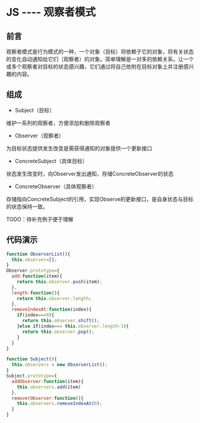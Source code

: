 # JS ---- 观察者模式

## 前言

观察者模式是行为模式的一种，一个对象（目标）将依赖于它的对象，将有关状态的变化自动通知给它们（观察者）的对象。简单理解是一对多的依赖关系，让一个或多个观察者对目标的状态感兴趣，它们通过将自己依附在目标对象上并注册感兴趣的内容。

## 组成

* Subject（目标）

维护一系列的观察者，方便添加和删除观察者

* Observer（观察者）

为目标状态提供发生改变是需获得通知的对象提供一个更新接口

* ConcreteSubject（具体目标）

状态发生改变时，向Observer发出通知，存储ConcreteObserver的状态

* ConcreteObserver（具体观察者）

存储指向ConcreteSubject的引用，实现Observe的更新接口，是自身状态与目标的状态保持一致。



TODO：待补充例子便于理解



## 代码演示

```javascript
function ObserverList(){
  this.observer=[];
}
Observer.prototype={
  add:function(item){
    return this.observer.push(item);
  },
  length:function(){
    return this.observer.length;
  },
  removeIndexAt:function(index){
    if(index===0){
      return this.observer.shift();
    }else if(index=== this.observer.length-1){
      return this.observer.pop();
    }
  }
}

function Subject(){
  this.observers = new ObserverList();
}
Subject.prototype={
  addObserver:function(item){
    this.observers.add(item)
  },
  removerObserver:function(){
    this.observers.removeIndexAt(0);
  }
}
```



